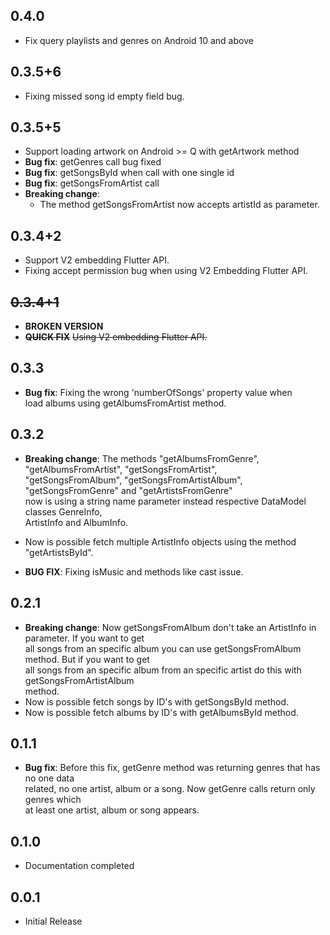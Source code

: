 ## 0.4.0

- Fix query playlists and genres on Android 10 and above

## 0.3.5+6

- Fixing missed song id empty field bug.

## 0.3.5+5

- Support loading artwork on Android >= Q with getArtwork method
- **Bug fix**: getGenres call bug fixed
- **Bug fix**: getSongsById when call with one single id
- **Bug fix**: getSongsFromArtist call
- **Breaking change**:
  - The method getSongsFromArtist now accepts artistId as parameter.

## 0.3.4+2

- Support V2 embedding Flutter API.
- Fixing accept permission bug when using V2 Embedding Flutter API.

## ~~0.3.4+1~~

- **BROKEN VERSION**
- **~~QUICK FIX~~** ~~Using V2 embedding Flutter API.~~

## 0.3.3

- **Bug fix**: Fixing the wrong 'numberOfSongs' property value when  
   load albums using getAlbumsFromArtist method.

## 0.3.2

- **Breaking change**: The methods "getAlbumsFromGenre", "getAlbumsFromArtist", "getSongsFromArtist",  
   "getSongsFromAlbum", "getSongsFromArtistAlbum", "getSongsFromGenre" and "getArtistsFromGenre"  
   now is using a string name parameter instead respective DataModel classes GenreInfo,  
   ArtistInfo and AlbumInfo.  

- Now is possible fetch multiple ArtistInfo objects using the method "getArtistsById".
- **BUG FIX**: Fixing isMusic and methods like cast issue.

## 0.2.1

- **Breaking change**: Now getSongsFromAlbum don't take an ArtistInfo in parameter. If you want to get  
   all songs from an specific album you can use getSongsFromAlbum method. But if you want to get  
   all songs from an specific album from an specific artist do this with getSongsFromArtistAlbum  
   method.
- Now is possible fetch songs by ID's with getSongsById method.
- Now is possible fetch albums by ID's with getAlbumsById method.

## 0.1.1

- **Bug fix**: Before this fix, getGenre method was returning genres that has no one data  
   related, no one artist, album or a song. Now getGenre calls return only genres which  
   at least one artist, album or song appears.

## 0.1.0

- Documentation completed

## 0.0.1

- Initial Release
